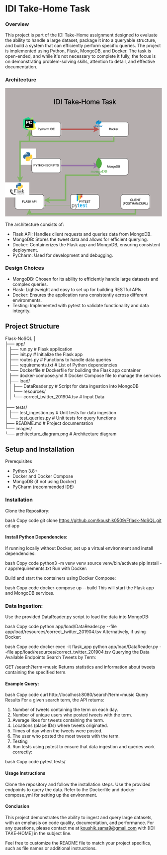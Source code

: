 # IDI Take-Home Task
### Overview
This project is part of the IDI Take-Home assignment designed to evaluate the ability to handle a large dataset, package it into a queryable structure, and build a system that can efficiently perform specific queries. The project is implemented using Python, Flask, MongoDB, and Docker. The task is open-ended, and while it's not necessary to complete it fully, the focus is on demonstrating problem-solving skills, attention to detail, and effective documentation.

### Architecture
![Architecture Diagram](https://github.com/koushik0509/Fflask-NoSQL/blob/main/app/images/architecture_diagram.png)

The architecture consists of:

- Flask API: Handles client requests and queries data from MongoDB.
- MongoDB: Stores the tweet data and allows for efficient querying.
- Docker: Containerizes the Flask app and MongoDB, ensuring consistent deployment.
- PyCharm: Used for development and debugging.
### Design Choices
- MongoDB: Chosen for its ability to efficiently handle large datasets and complex queries.
- Flask: Lightweight and easy to set up for building RESTful APIs.
- Docker: Ensures the application runs consistently across different environments.
- Testing: Implemented with pytest to validate functionality and data integrity.

## Project Structure

Flask-NoSQL
│<br/>
├── app/<br/>
│ ├── run.py # Flask application<br/>
│ ├── init.py # Initialize the Flask app<br/>
│ ├── routes.py # Functions to handle data queries<br/>
│ ├── requirements.txt # List of Python dependencies<br/>
│ └── Dockerfile # Dockerfile for building the Flask app container<br/>
│ ├── docker-compose.yml # Docker Compose file to manage the services<br/>
│ ├── load/<br/>
│ │ ├── DataReader.py # Script for data ingestion into MongoDB<br/>
│ │ └── resources/<br/>
│ │ └── correct_twitter_201904.tsv # Input Data<br/>
│<br/>
├── tests/<br/>
│ ├── test_ingestion.py # Unit tests for data ingestion<br/>
│ └── test_queries.py # Unit tests for query functions<br/>
├── README.md # Project documentation<br/>
└── images/<br/>
└── architecture_diagram.png # Architecture diagram<br/>


## Setup and Installation
Prerequisites
- Python 3.8+
- Docker and Docker Compose
- MongoDB (if not using Docker)
- PyCharm (recommended IDE)
### Installation
Clone the Repository:

bash
Copy code
git clone https://github.com/koushik0509/Fflask-NoSQL.git
cd app
#### Install Python Dependencies:

If running locally without Docker, set up a virtual environment and install dependencies:

bash
Copy code
python3 -m venv venv
source venv/bin/activate
pip install -r app/requirements.txt
Run with Docker:

Build and start the containers using Docker Compose:

bash
Copy code
docker-compose up --build
This will start the Flask app and MongoDB services.

### Data Ingestion:

Use the provided DataReader.py script to load the data into MongoDB:

bash
Copy code
python app/load/DataReader.py --file app/load/resources/correct_twitter_201904.tsv
Alternatively, if using Docker:

bash
Copy code
docker exec -it flask_app python app/load/DataReader.py --file app/load/resources/correct_twitter_201904.tsv
Querying the Data
Available Endpoints
Search Tweets by Term:

GET /search?term=music
Returns statistics and information about tweets containing the specified term.
#### Example Query:

bash
Copy code
curl http://localhost:8080/search?term=music
Query Results
For a given search term, the API returns:

1. Number of tweets containing the term on each day.
2. Number of unique users who posted tweets with the term.
3. Average likes for tweets containing the term.
4. Locations (place IDs) where tweets originated.
5. Times of day when the tweets were posted.
6. The user who posted the most tweets with the term.
7. Testing
8. Run tests using pytest to ensure that data ingestion and queries work correctly:

bash
Copy code
pytest tests/
  
#### Usage Instructions
Clone the repository and follow the installation steps.
Use the provided endpoints to query the data.
Refer to the Dockerfile and docker-compose.yml for setting up the environment.
#### Conclusion
This project demonstrates the ability to ingest and query large datasets, with an emphasis on code quality, documentation, and performance. For any questions, please contact me at koushik.sama9@gmail.com with [IDI TAKE-HOME] in the subject line.

Feel free to customize the README file to match your project specifics, such as file names or additional instructions.
